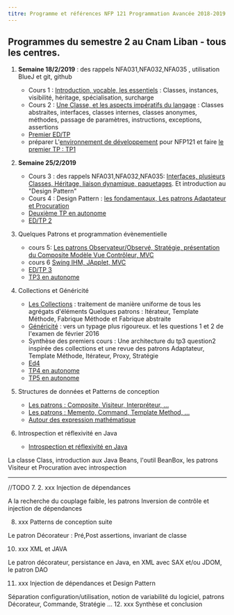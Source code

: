 ```yaml
---
titre: Programme et références NFP 121 Programmation Avancée 2018-2019
---
```

 
## Programmes du semestre 2 au Cnam Liban - tous les centres.

1. **Semaine 18/2/2019** : des rappels NFA031,NFA032,NFA035 , utilisation BlueJ et git, github
    * Cours 1 : [Introduction, vocable, les essentiels](https://nfp121.page.link/1) : Classes, instances, visibilité, héritage, spécialisation, surcharge 
    * Cours 2 : [Une Classe, et les aspects impératifs du langage](https://nfp121.page.link/2) : Classes abstraites, interfaces, classes internes, classes anonymes,
méthodes, passage de paramètres, instructions, exceptions, assertions
   * [Premier ED/TP](/NFP121/ED/ed1/)
    * préparer L'[environnement de développement](/NFP121/TP/tp0/) pour NFP121 et faire [le premier TP : TP1](/nfp121.tp1/tp1/tp1)
 

2.  **Semaine 25/2/2019**
    * Cours 3 : des rappels NFA031,NFA032,NFA035: [Interfaces, plusieurs Classes, Héritage, liaison dynamique, paquetages](https://nfp121.page.link/3). Et  introduction au "Design Pattern" 
    * Cours 4 : Design Pattern : [les fondamentaux, Les patrons Adaptateur et Procuration](https://nfp121.page.link/4)
    * [Deuxième TP en autonome](https://issae.github.io/nfp121.tp2/)
    * [ED/TP 2](/NFP121/ED/ed2/)

3. Quelques Patrons et programmation évènementielle
    * cours 5: [Les patrons Observateur/Observé, Stratégie, présentation du Composite
Modèle Vue Contrôleur, MVC](https://nfp121.page.link/5)
    * cours 6 [Swing IHM, JApplet, MVC](https://nfp121.page.link/6)
    * [ED/TP 3](https://issae.github.io/nfp121.ed3/)
    * [TP3 en autonome](https://issae.github.io/nfp121.tp3/)

4. Collections et Généricité
    * [Les Collections](https://nfp121.page.link/7) : traitement de manière uniforme de tous les agrégats d'éléments
Quelques patrons : Itérateur, Template Méthode, Fabrique Méthode et Fabrique abstraite
    * [Généricité](https://nfp121.page.link/8) : vers un typage plus rigoureux. et les questions 1 et 2 de l'examen de février 2016
    * Synthèse des premiers cours : Une architecture du tp3 question2 inspirée des collections et une revue des patrons  Adaptateur, Template Méthode, Itérateur, Proxy, Stratégie
    * [Ed4](https://issae.github.io/nfp121.ed4/)
    * [TP4 en autonome](https://issae.github.io/nfp121.tp4/)
    * [TP5 en autonome](https://issae.github.io/nfp121.tp5/)

5. Structures de données et Patterns de conception
    * [Les patrons : Composite, Visiteur, Interpréteur, ...](https://nfp121.page.link/9)
    * [Les patrons : Memento, Command, Template Method, ...](https://nfp121.page.link/10)
    * [Autour des expression mathématique](https://issae.github.io/nfp121.ed5/)


6. Introspection et réflexivité en Java
    * [Introspection et réflexivité en Java](https://nfp121.page.link/11)

La classe Class, introduction aux  Java Beans, l'outil BeanBox, les patrons Visiteur et Procuration avec introspection
<hr/>
//TODO
7. 2.  xxx Injection de dépendances

A la recherche du couplage faible, les patrons Inversion de contrôle et injection de dépendances

8.    xxx Patterns de conception suite

Le patron Décorateur : Pré,Post assertions, invariant de classe


10.   xxx XML et JAVA

Le patron décorateur, persistance en Java, en XML avec SAX et/ou JDOM, le patron DAO

11.   xxx  Injection de dépendances et Design Pattern

Séparation configuration/utilisation, notion de variabilité du logiciel, patrons Décorateur, Commande, Stratégie ...
12.  xxx  Synthèse et conclusion